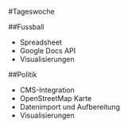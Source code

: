 #Tageswoche

##Fussball

- Spreadsheet
- Google Docs API
- Visualisierungen

##Politik

- CMS-Integration
- OpenStreetMap Karte
- Datenimport und Aufbereitung
- Visualisierungen
